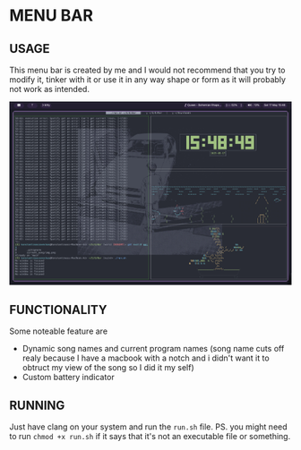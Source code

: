 # MENU BAR

## USAGE

This menu bar is created by me and I would not recommend that you try to modify it, tinker with it or use it in any way shape or form as it will probably not work as intended.

![Example](Example/example.png "Example")

## FUNCTIONALITY

Some noteable feature are
- Dynamic song names and current program names (song name cuts off realy because I have a macbook with a notch and i didn't want it to obtruct my view of the song  so I did it my self)
- Custom battery indicator

## RUNNING

Just have clang on your system and run the ```run.sh``` file.
PS. you might need to run ```chmod +x run.sh``` if it says that it's not an executable file or something.
